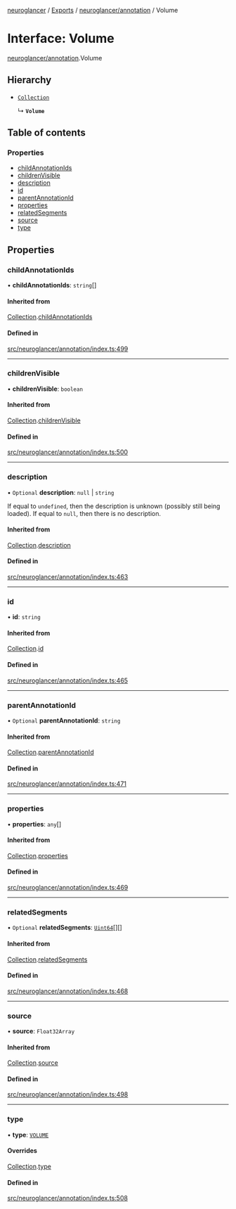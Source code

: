 [neuroglancer](../README.md) / [Exports](../modules.md) / [neuroglancer/annotation](../modules/neuroglancer_annotation.md) / Volume

# Interface: Volume

[neuroglancer/annotation](../modules/neuroglancer_annotation.md).Volume

## Hierarchy

- [`Collection`](neuroglancer_annotation.Collection.md)

  ↳ **`Volume`**

## Table of contents

### Properties

- [childAnnotationIds](neuroglancer_annotation.Volume.md#childannotationids)
- [childrenVisible](neuroglancer_annotation.Volume.md#childrenvisible)
- [description](neuroglancer_annotation.Volume.md#description)
- [id](neuroglancer_annotation.Volume.md#id)
- [parentAnnotationId](neuroglancer_annotation.Volume.md#parentannotationid)
- [properties](neuroglancer_annotation.Volume.md#properties)
- [relatedSegments](neuroglancer_annotation.Volume.md#relatedsegments)
- [source](neuroglancer_annotation.Volume.md#source)
- [type](neuroglancer_annotation.Volume.md#type)

## Properties

### childAnnotationIds

• **childAnnotationIds**: `string`[]

#### Inherited from

[Collection](neuroglancer_annotation.Collection.md).[childAnnotationIds](neuroglancer_annotation.Collection.md#childannotationids)

#### Defined in

[src/neuroglancer/annotation/index.ts:499](https://github.com/ActiveBrainAtlas2/neuroglancer/blob/034b457d/src/neuroglancer/annotation/index.ts#L499)

___

### childrenVisible

• **childrenVisible**: `boolean`

#### Inherited from

[Collection](neuroglancer_annotation.Collection.md).[childrenVisible](neuroglancer_annotation.Collection.md#childrenvisible)

#### Defined in

[src/neuroglancer/annotation/index.ts:500](https://github.com/ActiveBrainAtlas2/neuroglancer/blob/034b457d/src/neuroglancer/annotation/index.ts#L500)

___

### description

• `Optional` **description**: ``null`` \| `string`

If equal to `undefined`, then the description is unknown (possibly still being loaded).  If
equal to `null`, then there is no description.

#### Inherited from

[Collection](neuroglancer_annotation.Collection.md).[description](neuroglancer_annotation.Collection.md#description)

#### Defined in

[src/neuroglancer/annotation/index.ts:463](https://github.com/ActiveBrainAtlas2/neuroglancer/blob/034b457d/src/neuroglancer/annotation/index.ts#L463)

___

### id

• **id**: `string`

#### Inherited from

[Collection](neuroglancer_annotation.Collection.md).[id](neuroglancer_annotation.Collection.md#id)

#### Defined in

[src/neuroglancer/annotation/index.ts:465](https://github.com/ActiveBrainAtlas2/neuroglancer/blob/034b457d/src/neuroglancer/annotation/index.ts#L465)

___

### parentAnnotationId

• `Optional` **parentAnnotationId**: `string`

#### Inherited from

[Collection](neuroglancer_annotation.Collection.md).[parentAnnotationId](neuroglancer_annotation.Collection.md#parentannotationid)

#### Defined in

[src/neuroglancer/annotation/index.ts:471](https://github.com/ActiveBrainAtlas2/neuroglancer/blob/034b457d/src/neuroglancer/annotation/index.ts#L471)

___

### properties

• **properties**: `any`[]

#### Inherited from

[Collection](neuroglancer_annotation.Collection.md).[properties](neuroglancer_annotation.Collection.md#properties)

#### Defined in

[src/neuroglancer/annotation/index.ts:469](https://github.com/ActiveBrainAtlas2/neuroglancer/blob/034b457d/src/neuroglancer/annotation/index.ts#L469)

___

### relatedSegments

• `Optional` **relatedSegments**: [`Uint64`](../classes/neuroglancer_util_uint64.Uint64.md)[][]

#### Inherited from

[Collection](neuroglancer_annotation.Collection.md).[relatedSegments](neuroglancer_annotation.Collection.md#relatedsegments)

#### Defined in

[src/neuroglancer/annotation/index.ts:468](https://github.com/ActiveBrainAtlas2/neuroglancer/blob/034b457d/src/neuroglancer/annotation/index.ts#L468)

___

### source

• **source**: `Float32Array`

#### Inherited from

[Collection](neuroglancer_annotation.Collection.md).[source](neuroglancer_annotation.Collection.md#source)

#### Defined in

[src/neuroglancer/annotation/index.ts:498](https://github.com/ActiveBrainAtlas2/neuroglancer/blob/034b457d/src/neuroglancer/annotation/index.ts#L498)

___

### type

• **type**: [`VOLUME`](../enums/neuroglancer_annotation.AnnotationType.md#volume)

#### Overrides

[Collection](neuroglancer_annotation.Collection.md).[type](neuroglancer_annotation.Collection.md#type)

#### Defined in

[src/neuroglancer/annotation/index.ts:508](https://github.com/ActiveBrainAtlas2/neuroglancer/blob/034b457d/src/neuroglancer/annotation/index.ts#L508)
